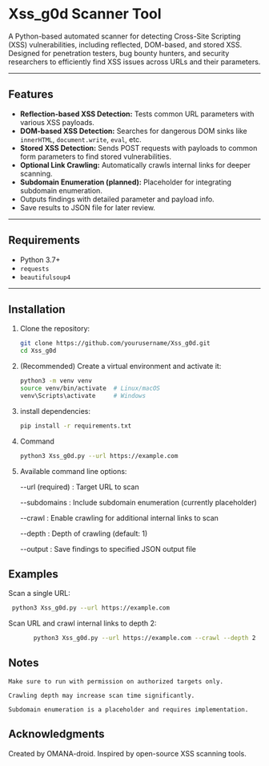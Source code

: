 # Xss_g0d Scanner Tool

A Python-based automated scanner for detecting Cross-Site Scripting (XSS) vulnerabilities, including reflected, DOM-based, and stored XSS. Designed for penetration testers, bug bounty hunters, and security researchers to efficiently find XSS issues across URLs and their parameters.

---

## Features

- **Reflection-based XSS Detection:** Tests common URL parameters with various XSS payloads.
- **DOM-based XSS Detection:** Searches for dangerous DOM sinks like `innerHTML`, `document.write`, `eval`, etc.
- **Stored XSS Detection:** Sends POST requests with payloads to common form parameters to find stored vulnerabilities.
- **Optional Link Crawling:** Automatically crawls internal links for deeper scanning.
- **Subdomain Enumeration (planned):** Placeholder for integrating subdomain enumeration.
- Outputs findings with detailed parameter and payload info.
- Save results to JSON file for later review.

---

## Requirements

- Python 3.7+
- `requests`
- `beautifulsoup4`

---

## Installation

1. Clone the repository:
   ```bash
   git clone https://github.com/yourusername/Xss_g0d.git
   cd Xss_g0d

2. (Recommended) Create a virtual environment and activate it:
   ```bash
   python3 -m venv venv
   source venv/bin/activate  # Linux/macOS
   venv\Scripts\activate     # Windows

3. install dependencies:
   ```bash
   pip install -r requirements.txt

4. Command 
   ```bash
   python3 Xss_g0d.py --url https://example.com

5. Available command line options:

   
    --url (required) : Target URL to scan

    --subdomains : Include subdomain enumeration (currently placeholder)
  
    --crawl : Enable crawling for additional internal links to scan

    --depth : Depth of crawling (default: 1)

    --output : Save findings to specified JSON output file

   

 ## Examples

   
  Scan a single URL:
    
   ```bash
    python3 Xss_g0d.py --url https://example.com   
 ```



Scan URL and crawl internal links to depth 2:
   
  ```bash
         python3 Xss_g0d.py --url https://example.com --crawl --depth 2
 ```

  ## Notes
  
    Make sure to run with permission on authorized targets only.

    Crawling depth may increase scan time significantly.

    Subdomain enumeration is a placeholder and requires implementation.

  ## Acknowledgments
  
  Created by OMANA-droid. Inspired by open-source XSS scanning tools.
